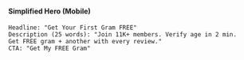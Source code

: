 #### Simplified Hero (Mobile)

```
Headline: "Get Your First Gram FREE"
Description (25 words): "Join 11K+ members. Verify age in 2 min.
Get FREE gram + another with every review."
CTA: "Get My FREE Gram"
```
